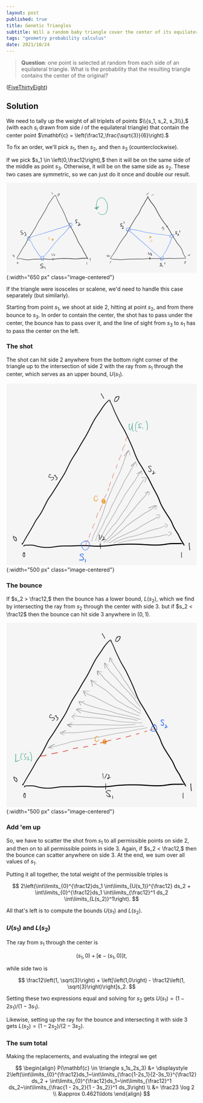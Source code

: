 ```yaml
---
layout: post
published: true
title: Genetic Triangles
subtitle: Will a random baby triangle cover the center of its equilateral parent?
tags: "geometry probability calculus"
date: 2021/10/24
---
```


<!-- will a random triangle made from a parent triangle contain the center of the parent triangle? -->
<!-- does the triangle fall far from the triangle? -->
<!-- image: /img/2021-10-24-rotational-equivalence.png -->

>**Question**: one point is selected at random from each side of an equilateral triangle. What is the probability that the resulting triangle contains the center of the original?


<!--more-->

([FiveThirtyEight](https://fivethirtyeight.com/features/who-betrayed-dunes-duke-leto/))

## Solution

We need to tally up the weight of all triplets of points $\\{s_1, s_2, s_3\\},$ (with each $s_i$ drawn from side $i$ of the equilateral triangle) that contain the center point $\mathbf{c} = \left(\frac12,\frac{\sqrt{3}}{6}\right).$

To fix an order, we'll pick $s_1,$ then $s_2,$ and then $s_3$ (counterclockwise). 

If we pick $s_1 \in \left(0,\frac12\right),$ then it will be on the same side of the middle as point $s_3.$ Otherwise, it will be on the same side as $s_2.$ These two cases are symmetric, so we can just do it once and double our result. 

![](/img/2021-10-24-rotational-equivalence.png){:width="650 px" class="image-centered"}

If the triangle were isosceles or scalene, we'd need to handle this case separately (but similarly).

Starting from point $s_1,$ we shoot at side 2, hitting at point $s_2,$ and from there bounce to $s_3.$ In order to contain the center, the shot has to pass under the center, the bounce has to pass over it, and the line of sight from $s_3$ to $s_1$ has to pass the center on the left.

### The shot

The shot can hit side 2 anywhere from the bottom right corner of the triangle up to the intersection of side 2 with the ray from $s_1$ through the center, which serves as an upper bound, $U(s_1).$

![](/img/2021-10-24-upper-bound.png){:width="500 px" class="image-centered"}

### The bounce

If $s_2  > \frac12,$ then the bounce has a lower bound, $L(s_2),$ which we find by intersecting the ray from $s_2$ through the center with side 3. but if $s_2 < \frac12$ then the bounce can hit side 3 anywhere in $\left(0,1\right).$ 


![](/img/2021-10-24-lower-bound.png){:width="500 px" class="image-centered"}

### Add 'em up

So, we have to scatter the shot from $s_1$ to all permissible points on side 2, and then on to all permissible points in side 3. Again, if $s_2 < \frac12,$ then the bounce can scatter anywhere on side 3. At the end, we sum over all values of $s_1.$ 

Putting it all together, the total weight of the permissible triples is 

$$
2\left(\int\limits_{0}^{\frac12}ds_1 \int\limits_{U(s_1)}^{\frac12} ds_2 + \int\limits_{0}^{\frac12}ds_1 \int\limits_{\frac12}^1 ds_2 \int\limits_{L(s_2)}^1\right).
$$

All that's left is to compute the bounds $U(s_1)$ and $L(s_2).$

### $U(s_1)$ and $L(s_2)$

The ray from $s_1$ through the center is 

$$
\left(s_1, 0\right) + \left[\mathbf{c} - \left(s_1, 0\right)\right]t,
$$

while side two is

$$
\frac12\left(1, \sqrt{3}\right) + \left[\left(1,0\right) - \frac12\left(1, \sqrt{3}\right)\right]s_2.
$$

Setting these two expressions equal and solving for $s_2$ gets $U(s_1) = (1-2s_1)/(1-3s_1).$

Likewise, setting up the ray for the bounce and intersecting it with side 3 gets $L(s_2) = (1 - 2s_2)/(2 - 3s_2).$

### The sum total

Making the replacements, and evaluating the integral we get

$$
\begin{align}
P(\mathbf{c} \in \triangle s_1s_2s_3) &= \displaystyle 2\left(\int\limits_{0}^{\frac12}ds_1~\int\limits_{\frac{1-2s_1}{2-3s_1}}^{\frac12} ds_2 + \int\limits_{0}^{\frac12}ds_1~\int\limits_{\frac12}^1 ds_2~\int\limits_{\frac{1 - 2s_2}{1 - 3s_2}}^1 ds_3\right) \\
&= \frac23 \log 2 \\
&\approx 0.4621\ldots
\end{align}
$$



<br>
